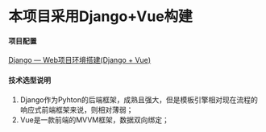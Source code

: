 
# 本项目采用Django+Vue构建

#### 项目配置

[Django — Web项目环境搭建(Django + Vue)](http://blog.csdn.net/love667767/article/details/79512856)

#### 技术选型说明
1. Django作为Pyhton的后端框架，成熟且强大，但是模板引擎相对现在流程的响应式前端框架来说，则相对薄弱；
2. Vue是一款前端的MVVM框架，数据双向绑定；




